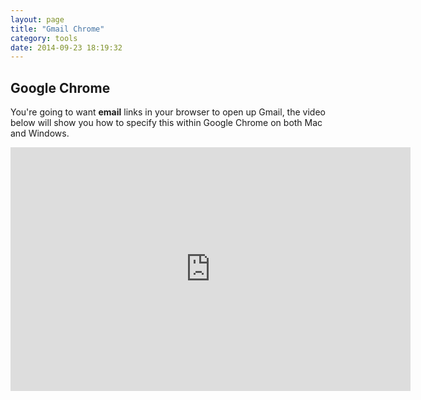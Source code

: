 ```yaml
---
layout: page
title: "Gmail Chrome"
category: tools
date: 2014-09-23 18:19:32
---
```


## Google Chrome

You're going to want **email** links in your browser to open up Gmail, the video below will show you how to specify this within Google Chrome on both Mac and Windows.

<iframe id="ytplayer" type="text/html" width="640" height="390" src="https://www.youtube.com/embed/4eWCHch-JGU" frameborder="0"></iframe>
